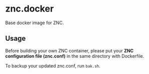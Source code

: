 
znc.docker
===========

Base docker image for ZNC.


Usage
-----

Before building your own ZNC container, please put your **ZNC configuration
file (znc.conf)** in the same directory with Dockerfile.

To backup your updated znc.conf, run `bak.sh`.


